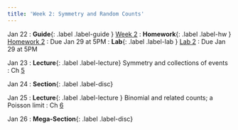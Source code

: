 ```yaml
---
title: 'Week 2: Symmetry and Random Counts'
---
```


Jan 22
: **Guide**{: .label .label-guide } [Week 2](/assets/guides/spring24/week02.pdf)
: **Homework**{: .label .label-hw } [Homework 2](http://prob140.datahub.berkeley.edu/hub/user-redirect/git-pull?repo=https://github.com/prob140/materials-sp24&branch=main&subPath=hw/Homework_02.ipynb)
    : Due Jan 29 at 5PM
: **Lab**{: .label .label-lab } [Lab 2](http://prob140.datahub.berkeley.edu/hub/user-redirect/git-pull?repo=https://github.com/prob140/materials-sp24&branch=main&subPath=lab/Lab_02.ipynb)
    : Due Jan 29 at 5PM

Jan 23
: **Lecture**{: .label .label-lecture} Symmetry and collections of events
    : Ch [5](http://prob140.org/textbook/content/Chapter_05/00_Collections_of_Events.html)

Jan 24
: **Section**{: .label .label-disc}

Jan 25
: **Lecture**{: .label .label-lecture } Binomial and related counts; a Poisson limit
    : Ch [6](http://prob140.org/textbook/content/Chapter_06/00_Random_Counts.html)

Jan 26
: **Mega-Section**{: .label .label-disc}
